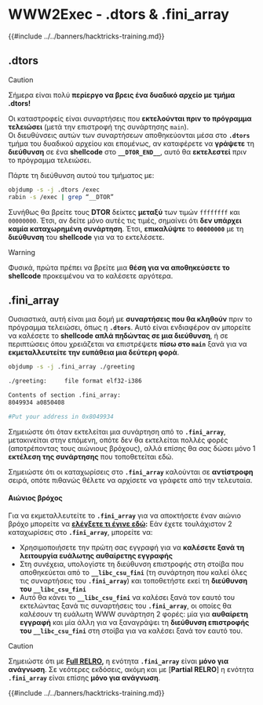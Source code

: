 # WWW2Exec - .dtors & .fini_array

{{#include ../../banners/hacktricks-training.md}}

## .dtors

> [!CAUTION]
> Σήμερα είναι πολύ **περίεργο να βρεις ένα δυαδικό αρχείο με τμήμα .dtors!**

Οι καταστροφείς είναι συναρτήσεις που **εκτελούνται πριν το πρόγραμμα τελειώσει** (μετά την επιστροφή της συνάρτησης `main`).\
Οι διευθύνσεις αυτών των συναρτήσεων αποθηκεύονται μέσα στο **`.dtors`** τμήμα του δυαδικού αρχείου και επομένως, αν καταφέρετε να **γράψετε** τη **διεύθυνση** σε ένα **shellcode** στο **`__DTOR_END__`**, αυτό θα **εκτελεστεί** πριν το πρόγραμμα τελειώσει.

Πάρτε τη διεύθυνση αυτού του τμήματος με:
```bash
objdump -s -j .dtors /exec
rabin -s /exec | grep “__DTOR”
```
Συνήθως θα βρείτε τους **DTOR** δείκτες **μεταξύ** των τιμών `ffffffff` και `00000000`. Έτσι, αν δείτε μόνο αυτές τις τιμές, σημαίνει ότι **δεν υπάρχει καμία καταχωρημένη συνάρτηση**. Έτσι, **επικαλύψτε** το **`00000000`** με τη **διεύθυνση** του **shellcode** για να το εκτελέσετε.

> [!WARNING]
> Φυσικά, πρώτα πρέπει να βρείτε μια **θέση για να αποθηκεύσετε το shellcode** προκειμένου να το καλέσετε αργότερα.

## **.fini_array**

Ουσιαστικά, αυτή είναι μια δομή με **συναρτήσεις που θα κληθούν** πριν το πρόγραμμα τελειώσει, όπως η **`.dtors`**. Αυτό είναι ενδιαφέρον αν μπορείτε να καλέσετε το **shellcode απλά πηδώντας σε μια διεύθυνση**, ή σε περιπτώσεις όπου χρειάζεται να επιστρέψετε **πίσω στο `main`** ξανά για να **εκμεταλλευτείτε την ευπάθεια μια δεύτερη φορά**.
```bash
objdump -s -j .fini_array ./greeting

./greeting:     file format elf32-i386

Contents of section .fini_array:
8049934 a0850408

#Put your address in 0x8049934
```
Σημειώστε ότι όταν εκτελείται μια συνάρτηση από το **`.fini_array`**, μετακινείται στην επόμενη, οπότε δεν θα εκτελείται πολλές φορές (αποτρέποντας τους αιώνιους βρόχους), αλλά επίσης θα σας δώσει μόνο 1 **εκτέλεση της συνάρτησης** που τοποθετείται εδώ.

Σημειώστε ότι οι καταχωρίσεις στο **`.fini_array`** καλούνται σε **αντίστροφη** σειρά, οπότε πιθανώς θέλετε να αρχίσετε να γράφετε από την τελευταία.

#### Αιώνιος βρόχος

Για να εκμεταλλευτείτε το **`.fini_array`** για να αποκτήσετε έναν αιώνιο βρόχο μπορείτε να [**ελέγξετε τι έγινε εδώ**](https://guyinatuxedo.github.io/17-stack_pivot/insomnihack18_onewrite/index.html)**:** Εάν έχετε τουλάχιστον 2 καταχωρίσεις στο **`.fini_array`**, μπορείτε να:

- Χρησιμοποιήσετε την πρώτη σας εγγραφή για να **καλέσετε ξανά τη λειτουργία ευάλωτης αυθαίρετης εγγραφής**
- Στη συνέχεια, υπολογίστε τη διεύθυνση επιστροφής στη στοίβα που αποθηκεύεται από το **`__libc_csu_fini`** (τη συνάρτηση που καλεί όλες τις συναρτήσεις του **`.fini_array`**) και τοποθετήστε εκεί τη **διεύθυνση του `__libc_csu_fini`**
- Αυτό θα κάνει το **`__libc_csu_fini`** να καλέσει ξανά τον εαυτό του εκτελώντας ξανά τις συναρτήσεις του **`.fini_array`**, οι οποίες θα καλέσουν τη ευάλωτη WWW συνάρτηση 2 φορές: μία για **αυθαίρετη εγγραφή** και μία άλλη για να ξαναγράψει τη **διεύθυνση επιστροφής του `__libc_csu_fini`** στη στοίβα για να καλέσει ξανά τον εαυτό του.

> [!CAUTION]
> Σημειώστε ότι με [**Full RELRO**](../common-binary-protections-and-bypasses/relro.md)**,** η ενότητα **`.fini_array`** είναι **μόνο για ανάγνωση**.
> Σε νεότερες εκδόσεις, ακόμη και με [**Partial RELRO**] η ενότητα **`.fini_array`** είναι επίσης **μόνο για ανάγνωση**.

{{#include ../../banners/hacktricks-training.md}}
